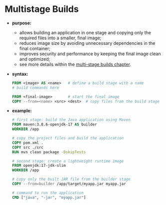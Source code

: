 # Multistage Builds

- **purpose:**
  - allows building an application in one stage and copying only the required files into a smaller, final image;
  - reduces image size by avoiding unnecessary dependencies in the final container;
  - improves security and performance by keeping the final image clean and optimized;
  - see more details within the [multi-stage builds chapter](../../index.md).

- **syntax:**

    ```dockerfile
    FROM <image> AS <name>   # define a build stage with a name
    # build commands here
    
    FROM <final-image>       # start the final image
    COPY --from=<name> <src> <dest>  # copy files from the build stage
    ```

- **example:**
    ```dockerfile
    # first stage: build the Java application using Maven
    FROM maven:3.8.6-openjdk-17 AS builder
    WORKDIR /app
    
    # copy the project files and build the application
    COPY pom.xml .
    COPY src ./src
    RUN mvn clean package -DskipTests
    
    # second stage: create a lightweight runtime image
    FROM openjdk:17-jdk-slim
    WORKDIR /app
    
    # copy only the built JAR file from the builder stage
    COPY --from=builder /app/target/myapp.jar myapp.jar
    
    # command to run the application
    CMD ["java", "-jar", "myapp.jar"]
    ```
